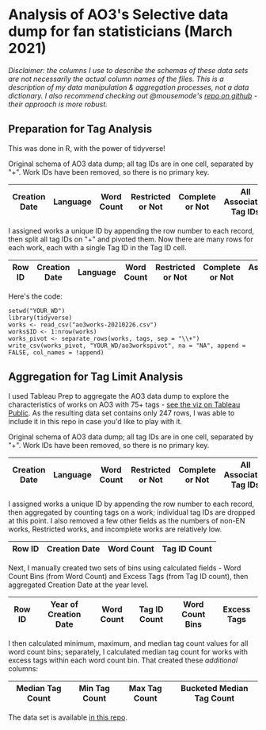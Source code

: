 # Analysis of AO3's Selective data dump for fan statisticians (March 2021)

*Disclaimer: the columns I use to describe the schemas of these data sets are not necessarily the actual column names of the files. This is a description of my data manipulation & aggregation processes, not a data dictionary. I also recommend checking out @mousemode's [repo on github](https://github.com/mousemode/AO3_Data_Dump) - their approach is more robust.*

## Preparation for Tag Analysis

This was done in R, with the power of tidyverse! 

Original schema of AO3 data dump; all tag IDs are in one cell, separated by "+". Work IDs have been removed, so there is no primary key.

| Creation Date | Language | Word Count | Restricted or Not | Complete or Not  | All Associated Tag IDs |
| --- | --- | --- | --- | --- | --- |

I assigned works a unique ID by appending the row number to each record, then split all tag IDs on "+" and pivoted them. Now there are many rows for each work, each with a single Tag ID in the Tag ID cell.

| Row ID | Creation Date | Language | Word Count | Restricted or Not | Complete or Not  | Associated Tag ID  |
| --- | --- | --- | --- | --- | --- | --- |

Here's the code:
```
setwd("YOUR_WD")
library(tidyverse)
works <- read_csv("ao3works-20210226.csv")
works$ID <- 1:nrow(works)
works_pivot <- separate_rows(works, tags, sep = "\\+")
write_csv(works_pivot, "YOUR_WD/ao3workspivot", na = "NA", append = FALSE, col_names = !append)
```

## Aggregation for Tag Limit Analysis

I used Tableau Prep to aggregate the AO3 data dump to explore the characteristics of works on AO3 with 75+ tags - [see the viz on Tableau Public](https://public.tableau.com/app/profile/ladyofthelog/viz/AO3TagsperWork2008-2020/Overview). As the resulting data set contains only 247 rows, I was able to include it in this repo in case you'd like to play with it.

Original schema of AO3 data dump; all tag IDs are in one cell, separated by "+". Work IDs have been removed, so there is no primary key.

| Creation Date | Language | Word Count | Restricted or Not | Complete or Not  | All Associated Tag IDs |
| --- | --- | --- | --- | --- | --- |

I assigned works a unique ID by appending the row number to each record, then aggregated by counting tags on a work; individual tag IDs are dropped at this point. I also removed a few other fields as the numbers of non-EN works, Restricted works, and incomplete works are relatively low. 

| Row ID | Creation Date | Word Count | Tag ID Count |
| --- | --- | --- | --- |

Next, I manually created two sets of bins using calculated fields - Word Count Bins (from Word Count) and Excess Tags (from Tag ID count), then aggregated Creation Date at the year level.

| Row ID | Year of Creation Date | Word Count | Tag ID Count | Word Count Bins | Excess Tags |
| --- | --- | --- | --- | --- | --- |

I then calculated minimum, maximum, and median tag count values for all word count bins; separately, I calculated median tag count for works with excess tags within each word count bin. That created these *additional* columns:

| Median Tag Count | Min Tag Count | Max Tag Count | Bucketed Median Tag Count|
| --- | --- | --- | --- |

The data set is available [in this repo](https://github.com/ladyofthelog/ao3-data-dump/blob/main/AO3%20Aggregated%20Tagging%20Data.csv).
